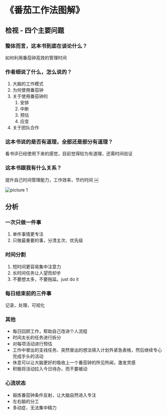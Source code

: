 # 《番茄工作法图解》

## 检视 - 四个主要问题

### 整体而言，这本书到底在谈论什么？

如何利用番茄钟高效的管理时间

### 作者细说了什么，怎么说的？

1. 大脑的工作模式
2. 为何使用番茄钟
3. 关于使用番茄钟的
    1. 安排
    2. 中断
    3. 预估
    4. 应变
4. 关于团队合作

### 这本书说的是否有道理，全部还是部分有道理？

看书评已经使用下来的感觉，目前觉得较为有道理，还需时间验证

### 这本书跟我有什么关系？

提升自己时间管理能力，工作效率，节约时间 ￼

![picture 1](/img/9787115246691-54ea26c05c8f83e33bdb3be15a8f6d2fc885047806c575716644c688b751f93b.png)

## 分析

### 一次只做一件事

1. 单件事情更专注
2. 只做最重要的事，分清主次、优先级

### 时间分割

1. 短时间更容易集中注意力
2. 长时间任务让人望而却步
3. 不要想太多，不要拖延。just do it

### 每日结束前的三件事

记录，处理，可视化

### 其他

-   每日回顾工作，帮助自己改进个人流程
-   时间太长的任务进行拆分
-   对每项活动进行预估
-   工作中冒出的支线任务、突然冒出的想法填入计划外紧急表格，然后继续专心完成手头的活动
-   休息可以让大脑更好的吸收上一个番茄钟的所见所闻，激发灵感
-   积极将活动拉入今日待办，而不要被动

### 心流状态

-   锻炼番茄钟条件反射，让大脑自然进入专注
-   左右脑的分工
-   多动症、无法集中精力

